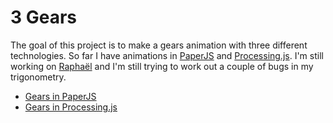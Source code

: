 ﻿3 Gears
==================================================

The goal of this project is to make a gears animation with three different technologies.  So far I have animations in [PaperJS](http://paperjs.org/) and [Processing.js](http://processingjs.org/).  I'm still working on [Raphaël](http://raphaeljs.com) and I'm still trying to work out a couple of bugs in my trigonometry.  

*   [Gears in PaperJS](http://zgrossbart.github.com/3gears/paper_gears.html)
*   [Gears in Processing.js](http://zgrossbart.github.com/3gears/processing_gears.html)
